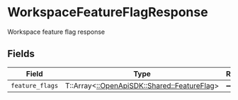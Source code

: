 # WorkspaceFeatureFlagResponse

Workspace feature flag response


## Fields

| Field                                                                             | Type                                                                              | Required                                                                          | Description                                                                       |
| --------------------------------------------------------------------------------- | --------------------------------------------------------------------------------- | --------------------------------------------------------------------------------- | --------------------------------------------------------------------------------- |
| `feature_flags`                                                                   | T::Array<[::OpenApiSDK::Shared::FeatureFlag](../../models/shared/featureflag.md)> | :heavy_minus_sign:                                                                | N/A                                                                               |